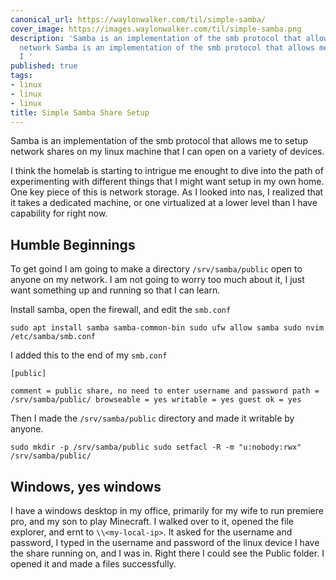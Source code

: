 ```yaml
---
canonical_url: https://waylonwalker.com/til/simple-samba/
cover_image: https://images.waylonwalker.com/til/simple-samba.png
description: 'Samba is an implementation of the smb protocol that allows me to setup
  network Samba is an implementation of the smb protocol that allows me to setup network
  I '
published: true
tags:
- linux
- linux
- linux
title: Simple Samba Share Setup
---
```


Samba is an implementation of the smb protocol that allows me to setup network shares on my linux machine that I can open on a variety of devices.

I think the homelab is starting to intrigue me enought to dive into the path of experimenting with different things that I might want setup in my own home. One key piece of this is network storage.  As I looked into nas, I realized that it takes a dedicated machine, or one virtualized at a lower level than I have capability for right now.


## Humble Beginnings

To get goind I am going to make a directory `/srv/samba/public` open to anyone on my network.  I am not going to worry too much about it, I just want something up and running so that I can learn.

Install samba, open the firewall, and edit the `smb.conf`
```
sudo apt install samba samba-common-bin sudo ufw allow samba sudo nvim /etc/samba/smb.conf
```

I added this to the end of my `smb.conf`

```
[public]

comment = public share, no need to enter username and password path = /srv/samba/public/ browseable = yes writable = yes guest ok = yes
```

Then I made the `/srv/samba/public` directory and made it writable by anyone.

```
sudo mkdir -p /srv/samba/public sudo setfacl -R -m "u:nobody:rwx" /srv/samba/public/
```

## Windows, yes windows

I have a windows desktop in my office, primarily for my wife to run premiere pro, and my son to play Minecraft.  I walked over to it, opened the file explorer, and ernt to `\\<my-local-ip>`.  It asked for the username and password, I typed in the username and password of the linux device I have the share running on, and I was in.  Right there I could see the Public folder.  I opened it and made a files successfully.